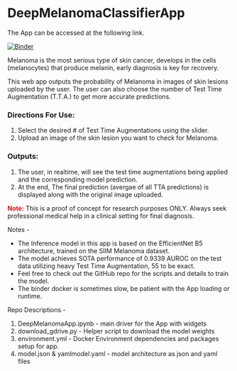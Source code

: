# DeepMelanomaClassifierApp

The App can be accessed at the following link.

[![Binder](https://mybinder.org/badge_logo.svg)](https://mybinder.org/v2/gh/rooster06/DeepMelanomaClassifierApp/master?urlpath=%2Fvoila%2Frender%2FDeepMelanomaApp.ipynb)

Melanoma is the most serious type of skin cancer, develops in the cells (melanocytes) that produce melanin, early diagnosis is key for recovery.

This web app outputs the probability of Melanoma in images of skin lesions uploaded by the user. The user can also choose the number of Test Time Augmentation (T.T.A.) to get more accurate predictions.

<h3>Directions For Use:</h3>

1. Select the desired # of Test Time Augmentations using the slider.
2. Upload an image of the skin lesion you want to check for Melanoma.

<h3>Outputs:</h3>

1. The user, in realtime, will see the test time augmentations being applied and the corresponding model prediction.
2. At the end, The final prediction (avergae of all TTA predictions) is displayed along with the original image uploaded.

<font color='red'>**Note:**</font> This is a proof of concept for research purposes ONLY. Always seek professional medical help in a clinical setting for final diagnosis.



Notes -
- The Inference model in this app is based on the EfficientNet B5 architecture, trained on the SIIM Melanoma dataset.
- The model achieves SOTA performance of 0.9339 AUROC on the test data utilizing heavy Test Time Augmentation, 55 to be exact.
- Feel free to check out the GitHub repo for the scripts and details to train the model.
- The binder docker is sometimes slow, be patient with the App loading or runtime.


Repo Descriptions - 
1. DeepMelanomaApp.ipynb - main driver for the App with widgets 
2. download_gdrive.py - Helper script to download the model weights
3. environment.yml - Docker Environment dependencies and packages setup for app.
4. model.json & yamlmodel.yaml - model architecture as json and yaml files
